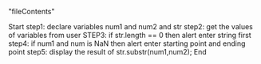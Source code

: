 "fileContents"

Start
step1: declare variables num1 and num2 and str
step2: get the values of variables from user
STEP3: if str.length == 0 then alert enter string first
step4: if num1 and num is NaN then alert enter starting point and ending point 
step5: display the result of str.substr(num1,num2);
End